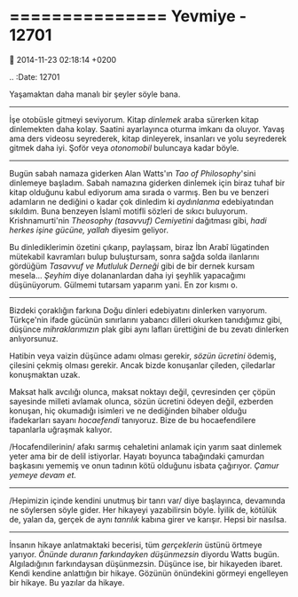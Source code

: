 ===============
Yevmiye - 12701
===============

:date: 2014-11-23 02:18:14 +0200

.. :Date:   12701

Yaşamaktan daha manalı bir şeyler söyle bana.

--------------

İşe otobüsle gitmeyi seviyorum. Kitap *dinlemek* araba sürerken kitap
dinlemekten daha kolay. Saatini ayarlayınca oturma imkanı da oluyor.
Yavaş ama ders videosu seyrederek, kitap dinleyerek, insanları ve yolu
seyrederek gitmek daha iyi. Şoför veya *otonomobil* buluncaya kadar
böyle.

--------------

Bugün sabah namaza giderken Alan Watts'ın *Tao of Philosophy*'sini
dinlemeye başladım. Sabah namazına giderken dinlemek için biraz tuhaf
bir kitap olduğunu kabul ediyorum ama sırada o varmış. Ben bu ve benzeri
adamların ne dediğini o kadar çok dinledim ki *aydınlanma* edebiyatından
sıkıldım. Buna benzeyen İslamî motifli sözleri de sıkıcı buluyorum.
Krishnamurti'nin *Theosophy (tasavvuf) Cemiyetini* dağıtması gibi, *hadi
herkes işine gücüne, yallah* diyesim geliyor.

Bu dinlediklerimin özetini çıkarıp, paylaşsam, biraz İbn Arabî
lügatinden mütekabil kavramları bulup buluştursam, sonra sağda solda
ilanlarını gördüğüm *Tasavvuf ve Mutluluk Derneği* gibi de bir dernek
kursam mesela... *Şeyhim* diye dolananlardan daha iyi şeyhlik yapacağımı
düşünüyorum. Gülmemi tutarsam yaparım yani. En zor kısmı o.

--------------

Bizdeki çoraklığın farkına Doğu dinleri edebiyatını dinlerken varıyorum.
Türkçe'nin ifade gücünün sınırlarını yabancı dilleri okurken tanıdığımız
gibi, düşünce *mihraklarımızın* plak gibi aynı lafları ürettiğini de bu
zevatı dinlerken anlıyorsunuz.

Hatibin veya vaizin düşünce adamı olması gerekir, *sözün ücretini*
ödemiş, çilesini çekmiş olması gerekir. Ancak bizde konuşanlar çileden,
çiledarlar konuşmaktan uzak.

Maksat halk avcılığı olunca, maksat noktayı değil, çevresinden çer çöpün
sayesinde milleti avlamak olunca, sözün ücretini ödeyen değil, ezberden
konuşan, hiç okumadığı isimleri ve ne dediğinden bihaber olduğu
ifadekarları sayanı *hocaefendi* tanıyoruz. Bize de bu hocaefendilere
tapanlarla uğraşmak kalıyor.

/Hocafendilerinin/ afakı sarmış cehaletini anlamak için yarım saat
dinlemek yeter ama bir de delil istiyorlar. Hayatı boyunca tabağındaki
çamurdan başkasını yememiş ve onun tadının kötü olduğunu isbata
çağırıyor. *Çamur yemeye devam et.*

--------------

/Hepimizin içinde kendini unutmuş bir tanrı var/ diye başlayınca,
devamında ne söylersen söyle gider. Her hikayeyi yazabilirsin böyle.
İyilik de, kötülük de, yalan da, gerçek de aynı *tanrılık* kabına girer
ve karışır. Hepsi bir nasılsa.

--------------

İnsanın hikaye anlatmaktaki becerisi, tüm *gerçeklerin* üstünü örtmeye
yarıyor. *Önünde duranın farkındayken düşünmezsin* diyordu Watts bugün.
Algıladığının farkındaysan düşünmezsin. Düşünce ise, bir hikayeden
ibaret. Kendi kendine anlattığın bir hikaye. Gözünün önündekini görmeyi
engelleyen bir hikaye. Bu yazılar da hikaye.
